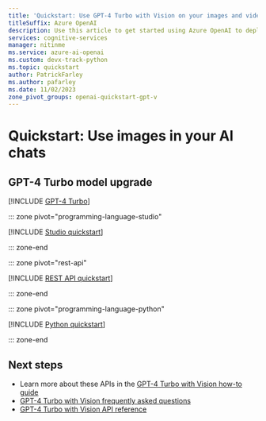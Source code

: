 ```yaml
---
title: 'Quickstart: Use GPT-4 Turbo with Vision on your images and videos with the Azure OpenAI Service'
titleSuffix: Azure OpenAI
description: Use this article to get started using Azure OpenAI to deploy and use the GPT-4 Turbo with Vision model. 
services: cognitive-services
manager: nitinme
ms.service: azure-ai-openai
ms.custom: devx-track-python
ms.topic: quickstart
author: PatrickFarley
ms.author: pafarley
ms.date: 11/02/2023
zone_pivot_groups: openai-quickstart-gpt-v
---
```


# Quickstart: Use images in your AI chats

## GPT-4 Turbo model upgrade

[!INCLUDE [GPT-4 Turbo](./includes/gpt-4-turbo.md)]

::: zone pivot="programming-language-studio"

[!INCLUDE [Studio quickstart](includes/gpt-v-studio.md)]

::: zone-end

::: zone pivot="rest-api"

[!INCLUDE [REST API quickstart](includes/gpt-v-rest.md)]

::: zone-end

::: zone pivot="programming-language-python"

[!INCLUDE [Python quickstart](includes/gpt-v-python.md)]

::: zone-end

## Next steps

* Learn more about these APIs in the [GPT-4 Turbo with Vision how-to guide](./gpt-v-quickstart.md)
* [GPT-4 Turbo with Vision frequently asked questions](./faq.yml#gpt-4-turbo-with-vision)
* [GPT-4 Turbo with Vision API reference](https://aka.ms/gpt-v-api-ref)
